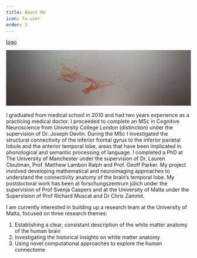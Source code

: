 ```yaml
---
title: About Me
icon: fa-user
order: 3
---
```


[logo]

<a href="#" class="image featured"><img src="assets/images/pic09.jpg" alt="" /></a>

[logo]: assets/images/pic09.jpg "Tractography"

I graduated from medical school in 2010 and had two years experience as a practicing medical doctor. 
I proceeded to complete an MSc in Cognitive Neuroscience from University College London (distinction) 
under the supervision of Dr. Joseph Devlin. During the MSc I investigated the structural connectivity of 
the inferior frontal gyrus to the inferior parietal lobule and the anterior temporal lobe, areas that 
have been implicated in phonological and semantic processing of language. 
I completed a PhD at The University of Manchester under the supervision of Dr. Lauren Cloutman, 
Prof. Matthew Lambon Ralph and Prof. Geoff Parker. My project involved developing mathematical and neuroimaging 
approaches to understand the connectivity anatomy of the brain’s temporal lobe. My postdoctoral work has been at 
forschungszentrum jülich under the supervision of Prof Svenja Caspers and at the University of Malta under the
Supervision of Prof Richard Muscat and Dr Chris Zammit.


I am currently interested in building up a research team at the University of Malta, focused on three 
research themes:

1. Establishing a clear, consistant description of the white matter anatomy of the human brain
2. Investigating the historical insights on white matter anatomy 
3. Using novel computational approaches to explore the human connectome



